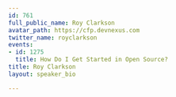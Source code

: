 ```yaml
---
id: 761
full_public_name: Roy Clarkson
avatar_path: https://cfp.devnexus.com
twitter_name: royclarkson
events:
- id: 1275
  title: How Do I Get Started in Open Source?
title: Roy Clarkson
layout: speaker_bio

---
```

